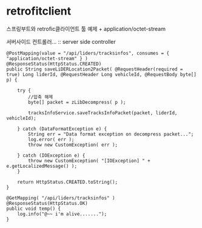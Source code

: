 # retrofitclient
스프링부트와 retrofic클라이언트 툴 예제 + application/octet-stream

서버사이드 컨트롤러... :: server side controller

	@PostMapping(value = "/api/liders/tracksinfos", consumes = { "application/octet-stream" } )
	@ResponseStatus(HttpStatus.CREATED)
	public String saveLiDERLocation2Packet( @RequestHeader(required = true) Long liderId, @RequestHeader Long vehicleId, @RequestBody byte[] p) {

		try {
			//압축 해제
			byte[] packet = zLibDecompress( p );

			tracksInfoService.saveTracksInfoPacket(packet, liderId, vehicleId);			

		} catch (DataFormatException e) {			
			String err = "Data format exception on decompress packet...";
			log.error( err );
			throw new CustomException( err );
			
		} catch (IOException e) {
			throw new CustomException( "[IOException] " + e.getLocalizedMessage() );
		}
		
		return HttpStatus.CREATED.toString();
	}
	
	@GetMapping( "/api/liders/tracksinfos" )
	@ResponseStatus(HttpStatus.OK)
	public void temp() {
		log.info("@~~ i'm alive.......");
	}

